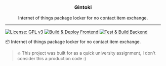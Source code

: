 <p align="center">
  <h3 align="center">Gintoki</h3>
  <p align="center">Internet of things package locker for no contact item exchange.</p>
</p>

---

[![License: GPL v3](https://img.shields.io/badge/License-GPLv3-blue.svg)](https://www.gnu.org/licenses/gpl-3.0)
[![Build & Deploy Frontend](https://github.com/RangerDigital/gintoki/actions/workflows/frontend.yml/badge.svg)](https://github.com/RangerDigital/gintoki/actions/workflows/frontend.yml)
[![Test & Build Backend](https://github.com/RangerDigital/gintoki/actions/workflows/backend.yml/badge.svg)](https://github.com/RangerDigital/gintoki/actions/workflows/backend.yml)

📦 Internet of things package locker for no contact item exchange.

> 🔥 This project was built for as a quick university assignment, I don't consider this a production code :)
